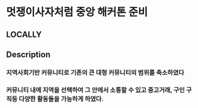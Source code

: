 
# 멋쟁이사자처럼 중앙 해커톤 준비
## LOCALLY
## Description
### 지역사회기반 커뮤니티로 기존의 큰 대형 커뮤니티의 범위를 축소하였다
### 커뮤니티 내에 지역을 선택하여 그 안에서 소통할 수 있고 중고거래, 구인 구직등 다양한 활동들을 가능하게 하였다. 
